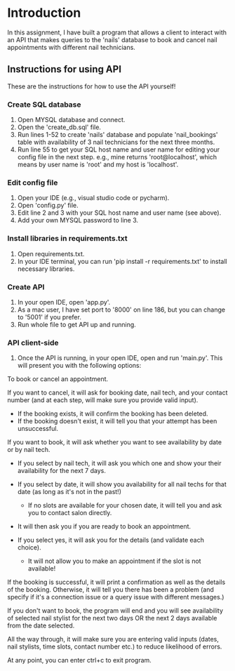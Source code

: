 # Introduction
In this assignment, I have built a program that allows a client to interact with an API that makes queries to the 'nails' database to book and cancel nail appointments with different nail technicians.

## Instructions for using API
These are the instructions for how to use the API yourself!

### Create SQL database

1. Open MYSQL database and connect.
2. Open the 'create_db.sql' file.
3. Run lines 1-52 to create 'nails' database and populate 'nail_bookings' table with availability of 3 nail technicians for the next three months.
4. Run line 55 to get your SQL host name and user name for editing your config file in the next step. e.g., mine returns 'root@localhost', which means by user name is 'root' and my host is 'localhost'.

### Edit config file
1. Open your IDE (e.g., visual studio code or pycharm).
2. Open 'config.py' file.
3. Edit line 2 and 3 with your SQL host name and user name (see above).
3. Add your own MYSQL password to line 3.

### Install libraries in requirements.txt
1. Open requirements.txt.
2. In your IDE terminal, you can run 'pip install -r requirements.txt' to install necessary libraries.

### Create API
1. In your open IDE, open 'app.py'.
2. As a mac user, I have set port to '8000' on line 186, but you can change to '5001' if you prefer.
3. Run whole file to get API up and running.

### API client-side
1. Once the API is running, in your open IDE, open and run 'main.py'. This will present you with the following options:

To book or cancel an appointment.

If you want to cancel, it will ask for booking date, nail tech, and your contact number (and at each step, will make sure you provide valid input).
- If the booking exists, it will confirm the booking has been deleted.
- If the booking doesn't exist, it will tell you that your attempt has been unsuccessful.

If you want to book, it will ask whether you want to see availability by date or by nail tech.
- If you select by nail tech, it will ask you which one and show your their availability for the next 7 days.
- If you select by date, it will show you availability for all nail techs for that date (as long as it's not in the past!)
    - If no slots are available for your chosen date, it will tell you and ask you to contact salon directly.

- It will then ask you if you are ready to book an appointment.
- If you select yes, it will ask you for the details (and validate each choice).
    - It will not allow you to make an appointment if the slot is not available!
            
If the booking is successful, it will print a confirmation as well as the details of the booking. Otherwise, it will tell you there has been a problem (and specify if it's a connection issue or a query issue with different messages.)

If you don't want to book, the program will end and you will see availability of selected nail stylist for the next two days OR the next 2 days available from the date selected.

All the way through, it will make sure you are entering valid inputs (dates, nail stylists, time slots, contact number etc.) to reduce likelihood of errors.

At any point, you can enter ctrl+c to exit program.
